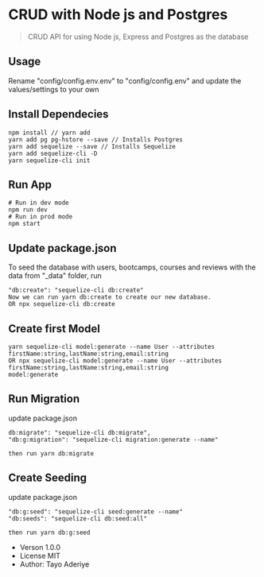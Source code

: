 # CRUD with Node js and Postgres

> CRUD API for using Node js, Express and Postgres as the database

## Usage

Rename "config/config.env.env" to "config/config.env" and update the values/settings to your own

## Install Dependecies
```
npm install // yarn add
yarn add pg pg-hstore --save // Installs Postgres
yarn add sequelize --save // Installs Sequelize
yarn add sequelize-cli -D
yarn sequelize-cli init
```

## Run App
```
# Run in dev mode
npm run dev
# Run in prod mode
npm start
```

## Update package.json

To seed the database with users, bootcamps, courses and reviews with the data from "_data" folder, run
```
"db:create": "sequelize-cli db:create"
Now we can run yarn db:create to create our new database.
OR npx sequelize-cli db:create
```

## Create first Model

```
yarn sequelize-cli model:generate --name User --attributes firstName:string,lastName:string,email:string
OR npx sequelize-cli model:generate --name User --attributes firstName:string,lastName:string,email:string
model:generate
```

## Run Migration

update package.json
```
db:migrate": "sequelize-cli db:migrate",
"db:g:migration": "sequelize-cli migration:generate --name"

then run yarn db:migrate
```

## Create Seeding

update package.json
```
"db:g:seed": "sequelize-cli seed:generate --name"
"db:seeds": "sequelize-cli db:seed:all"

then run yarn db:g:seed
```



- Verson 1.0.0
- License MIT
- Author: Tayo Aderiye
